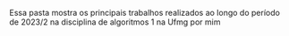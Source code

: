 Essa pasta mostra os principais trabalhos realizados ao longo do período de 2023/2 na disciplina de algoritmos 1 na Ufmg por mim
